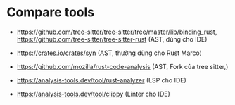 # Compare tools

- https://github.com/tree-sitter/tree-sitter/tree/master/lib/binding_rust, https://github.com/tree-sitter/tree-sitter-rust (AST, dùng cho IDE)
- https://crates.io/crates/syn (AST, thường dùng cho Rust Marco)
- https://github.com/mozilla/rust-code-analysis (AST, Fork của tree sitter,)

- https://analysis-tools.dev/tool/rust-analyzer (LSP cho IDE)
- https://analysis-tools.dev/tool/clippy (Linter cho IDE)
